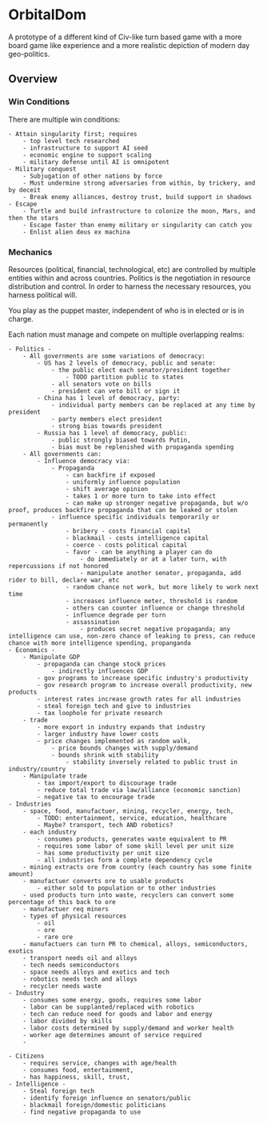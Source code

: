 # OrbitalDom

A prototype of a different kind of Civ-like turn based game with a more board game like experience and a more realistic depiction of modern day geo-politics.

## Overview

### Win Conditions

There are multiple win conditions:

    - Attain singularity first; requires
        - top level tech researched
        - infrastructure to support AI seed
        - economic engine to support scaling
        - military defense until AI is omnipotent
    - Military conquest
        - Subjugation of other nations by force
        - Must undermine strong adversaries from within, by trickery, and by deceit
        - Break enemy alliances, destroy trust, build support in shadows
    - Escape
        - Turtle and build infrastructure to colonize the moon, Mars, and then the stars
        - Escape faster than enemy military or singularity can catch you
        - Enlist alien deus ex machina

### Mechanics

Resources (political, financial, technological, etc) are controlled by multiple entities within and across countries. Politics is the negotiation in resource distribution and control. In order to harness the necessary resources, you harness political will.

You play as the puppet master, independent of who is in elected or is in charge.

Each nation must manage and compete on multiple overlapping realms:

    - Politics - 
        - All governments are some variations of democracy:
            - US has 2 levels of democracy, public and senate:
                - the public elect each senator/president together
                    - TODO partition public to states
                - all senators vote on bills
                - president can veto bill or sign it
            - China has 1 level of democracy, party:
                - individual party members can be replaced at any time by president
                - party members elect president
                - strong bias towards president
            - Russia has 1 level of democracy, public:
                - public strongly biased towards Putin, 
                - bias must be replenished with propaganda spending
        - All governments can:
            - Influence democracy via:
                - Propaganda
                    - can backfire if exposed
                    - uniformly influence population
                    - shift average opinion
                    - takes 1 or more turn to take into effect
                    - can make up stronger negative propaganda, but w/o proof, produces backfire propaganda that can be leaked or stolen
                - influence specific individuals temporarily or permanently
                    - bribery - costs financial capital
                    - blackmail - costs intelligence capital
                    - coerce - costs political capital
                    - favor - can be anything a player can do
                        - do immediately or at a later turn, with repercussions if not honored
                        - manipulate another senator, propaganda, add rider to bill, declare war, etc
                    - random chance not work, but more likely to work next time
                    - increases influence meter, threshold is random
                    - others can counter influence or change threshold
                    - influence degrade per turn
                    - assassination
                        - produces secret negative propaganda; any intelligence can use, non-zero chance of leaking to press, can reduce chance with more intelligence spending, propanganda
    - Economics - 
        - Manipulate GDP 
            - propaganda can change stock prices
                - indirectly influences GDP
            - gov programs to increase specific industry's productivity
            - gov research program to increase overall productivity, new products
            - interest rates increase growth rates for all industries
            - steal foreign tech and give to industries
            - tax loophole for private research
        - trade
            - more export in industry expands that industry
            - larger industry have lower costs
            - price changes implemented as random walk, 
                - price bounds changes with supply/demand
                - bounds shrink with stability
                    - stability inversely related to public trust in industry/country
        - Manipulate trade
            - tax import/export to discourage trade
            - reduce total trade via law/alliance (economic sanction)
            - negative tax to encourage trade
    - Industries
        - space, food, manufactuer, mining, recycler, energy, tech, 
            - TODO: entertainment, service, education, healthcare
            - Maybe? transport, tech AND robotics?
        - each industry 
            - consumes products, generates waste equivalent to PR
            - requires some labor of some skill level per unit size
            - has some productivity per unit size
            - all industries form a complete dependency cycle
        - mining extracts ore from country (each country has some finite amount)
        - manufactuer converts ore to usable products 
            - either sold to population or to other industries
        - used products turn into waste, recyclers can convert some percentage of this back to ore
        - manufactuer req miners
        - types of physical resources
            - oil
            - ore
            - rare ore
        - manufactuers can turn PR to chemical, alloys, semiconductors, exotics
        - transport needs oil and alloys
        - tech needs semiconductors
        - space needs alloys and exotics and tech
        - robotics needs tech and alloys
        - recycler needs waste
    - Industry
        - consumes some energy, goods, requires some labor
        - labor can be supplanted/replaced with robotics
        - tech can reduce need for goods and labor and energy
        - labor divided by skills
        - labor costs determined by supply/demand and worker health
        - worker age determines amount of service required
        - 

    - Citizens
        - requires service, changes with age/health
        - consumes food, entertainment, 
        - has happiness, skill, trust, 
    - Intelligence -
        - Steal foreign tech
        - identify foreign influence on senators/public
        - blackmail foreign/domestic politicians
        - find negative propaganda to use
